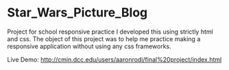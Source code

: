 # Star_Wars_Picture_Blog
Project for school
responsive practice
I developed this using strictly html and css. The object of this project was to help me practice making a responsive application without using any css frameworks. 




Live Demo: 
http://cmin.dcc.edu/users/aaronrodi/final%20project/index.html

